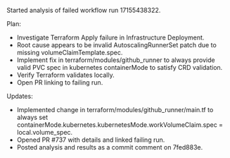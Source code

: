 Started analysis of failed workflow run 17155438322.

Plan:
- Investigate Terraform Apply failure in Infrastructure Deployment.
- Root cause appears to be invalid AutoscalingRunnerSet patch due to missing volumeClaimTemplate.spec.
- Implement fix in terraform/modules/github_runner to always provide valid PVC spec in kubernetes containerMode to satisfy CRD validation.
- Verify Terraform validates locally.
- Open PR linking to failing run.

Updates:
- Implemented change in terraform/modules/github_runner/main.tf to always set containerMode.kubernetes.kubernetesMode.workVolumeClaim.spec = local.volume_spec.
- Opened PR #737 with details and linked failing run.
- Posted analysis and results as a commit comment on 7fed883e.
